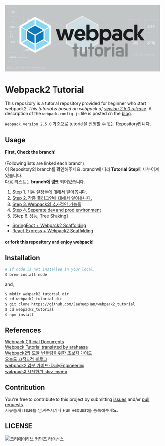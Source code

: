 ![](./images/webpack.png)
# Webpack2 Tutorial  
This repository is a tutorial repository provided for beginner who start webpack2.
_This tutorial is based on webpack of [version 2.5.0 release](https://github.com/webpack/webpack/releases)_.
A description of the `webpack.config.js` file is posted on the [blog](https://jaeyeophan.github.io/).

`Webpack version 2.5.0` 기준으로 tutorial을 진행할 수 있는 Repository입니다.

## Usage
#### First, Check the branch!
(Following lists are linked each branch)  
이 Repository의 branch를 확인해주세요. branch에 따라 **Tutorial Step**이 나누어져 있습니다.  
다음 리스트는 **branch에 링크** 되어있습니다.
1. [Step 1. 기본 설정들에 대해서 알아봅니다.](https://github.com/JaeYeopHan/webpack2_tutorial/tree/Step-1)
2. [Step 2. 각종 플러그인에 대해서 알아봅니다.](https://github.com/JaeYeopHan/webpack2_tutorial/tree/Step-2)
3. [Step 3. Webpack의 추가적인 기능들](https://github.com/JaeYeopHan/webpack2_tutorial/tree/Step-3)
4. [Step 4. Seperate dev and prod environment](https://github.com/JaeYeopHan/webpack2_tutorial/tree/Step-4)
5. [Step 6. 성능, Tree Shaking]


* [SpringBoot + Webpack2 Scaffolding](https://github.com/JaeYeopHan/Springboot_webpack2)
* [React-Express + Webpack2 Scaffolding](https://github.com/JaeYeopHan/Express_react_scaffolding)

#### or fork this repository and enjoy webpack!

## Installation
```bash
# If node is not installed in your local,
$ brew install node 
```
and,
````bash
$ mkdir webpack2_tutorial_dir
$ cd webpack2_tutorial_dir
$ git clone https://github.com/JaeYeopHan/webpack2_tutorial
$ cd webpack2_tutorial
$ npm install
````

## References
[Webpack Official Documents](https://webpack.js.org/concepts/)  
[Webpack Tutorial translated by arahansa](https://github.com/AriaFallah/WebpackTutorial/tree/master/ko-arahansa)  
[Webpack2와 모듈 번들링을 위한 초보자 가이드](https://github.com/FEDevelopers/tech.description/wiki/Webpack2%EC%99%80-%EB%AA%A8%EB%93%88%EB%B2%88%EB%93%A4%EB%A7%81%EC%9D%84-%EC%9C%84%ED%95%9C-%EC%B4%88%EB%B3%B4%EC%9E%90-%EA%B0%80%EC%9D%B4%EB%93%9C)  
[오늘도 끄적끄적 블로그](https://perfectacle.github.io/categories/Front-end/Node-js/)  
[webpack2 입분 가이드-DailyEngineering](https://hyunseob.github.io/2017/03/21/webpack2-beginners-guide/)  
[webpack2 시작하기-dev-momo](http://dev-momo.tistory.com/entry/Webpack2-%EC%8B%9C%EC%9E%91%ED%95%98%EA%B8%B0)  

## Contribution
You're free to contribute to this project by submitting [issues](https://github.com/JaeYeopHan/webpack2_tutorial/issues) and/or [pull requests](https://github.com/JaeYeopHan/webpack2_tutorial/pulls).  
자유롭게 issue를 남겨주시거나 Pull Request를 등록해주세요.

## LICENSE
<a rel="license" href="http://creativecommons.org/licenses/by/4.0/"><img alt="크리에이티브 커먼즈 라이선스" style="border-width:0" src="https://i.creativecommons.org/l/by/4.0/88x31.png" /></a>
